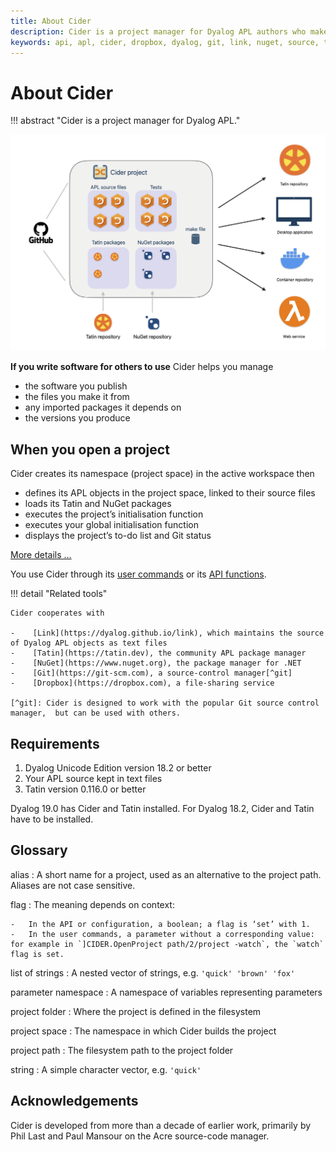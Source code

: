 ```yaml
---
title: About Cider
description: Cider is a project manager for Dyalog APL authors who make software for others to use.
keywords: api, apl, cider, dropbox, dyalog, git, link, nuget, source, tatin
---
```


# About Cider

!!! abstract "Cider is a project manager for Dyalog APL."

![Cider overview](img/cider-overview.png)

__If you write software for others to use__ Cider helps you manage

-   the software you publish
-   the files you make it from
-   any imported packages it depends on
-   the versions you produce


## When you open a project

Cider creates its namespace (project space) in the active workspace then

-   defines its APL objects in the project space, linked to their source files
-   loads its Tatin and NuGet packages
-   executes the project’s initialisation function
-   executes your global initialisation function 
-   displays the project’s to-do list and Git status

<!-- :fontawesome-solid-hand-point-right: -->
[More details …](open-project.md)


You use Cider through its [user commands](user-commands.md) or its [API functions](api.md).


!!! detail "Related tools"

	Cider cooperates with

	-    [Link](https://dyalog.github.io/link), which maintains the source of Dyalog APL objects as text files
	-    [Tatin](https://tatin.dev), the community APL package manager
	-    [NuGet](https://www.nuget.org), the package manager for .NET
	-    [Git](https://git-scm.com), a source-control manager[^git]
	-    [Dropbox](https://dropbox.com), a file-sharing service

	[^git]: Cider is designed to work with the popular Git source control manager,  but can be used with others.


## Requirements

1.  Dyalog Unicode Edition version 18.2 or better
1.  Your APL source kept in text files
1.  Tatin version 0.116.0 or better

Dyalog 19.0 has Cider and Tatin installed.
For Dyalog 18.2, Cider and Tatin have to be installed.


## Glossary

alias
: A short name for a project, used as an alternative to the project path. Aliases are not case sensitive.

flag
: The meaning depends on context:

	-   In the API or configuration, a boolean; a flag is ‘set’ with 1.
	-   In the user commands, a parameter without a corresponding value: for example in `]CIDER.OpenProject path/2/project -watch`, the `watch` flag is set.

list of strings
: A nested vector of strings, e.g. `'quick' 'brown' 'fox'`

parameter namespace
: A namespace of variables representing parameters

project folder
: Where the project is defined in the filesystem

project space
: The namespace in which Cider builds the project

project path
: The filesystem path to the project folder 

string
: A simple character vector, e.g. `'quick'`


## Acknowledgements

Cider is developed from more than a decade of earlier work, primarily by Phil Last and Paul Mansour on the Acre source-code manager.